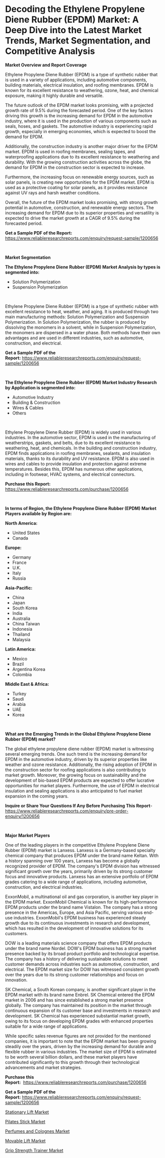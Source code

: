 <p><h1>Decoding the Ethylene Propylene Diene Rubber (EPDM) Market: A Deep Dive into the Latest Market Trends, Market Segmentation, and Competitive Analysis</h1></p><p><strong>Market Overview and Report Coverage</strong></p>
<p><p>Ethylene Propylene Diene Rubber (EPDM) is a type of synthetic rubber that is used in a variety of applications, including automotive components, building materials, electrical insulation, and roofing membranes. EPDM is known for its excellent resistance to weathering, ozone, heat, and chemical exposure, making it highly durable and versatile.</p><p>The future outlook of the EPDM market looks promising, with a projected growth rate of 9.5% during the forecasted period. One of the key factors driving this growth is the increasing demand for EPDM in the automotive industry, where it is used in the production of various components such as seals, hoses, and gaskets. The automotive industry is experiencing rapid growth, especially in emerging economies, which is expected to boost the demand for EPDM.</p><p>Additionally, the construction industry is another major driver for the EPDM market. EPDM is used in roofing membranes, sealing tapes, and waterproofing applications due to its excellent resistance to weathering and durability. With the growing construction activities across the globe, the demand for EPDM in the construction sector is expected to increase.</p><p>Furthermore, the increasing focus on renewable energy sources, such as solar panels, is creating new opportunities for the EPDM market. EPDM is used as a protective coating for solar panels, as it provides resistance against UV rays and harsh weather conditions.</p><p>Overall, the future of the EPDM market looks promising, with strong growth potential in automotive, construction, and renewable energy sectors. The increasing demand for EPDM due to its superior properties and versatility is expected to drive the market growth at a CAGR of 9.5% during the forecasted period.</p></p>
<p><strong>Get a Sample PDF of the Report:</strong> <a href="https://www.reliableresearchreports.com/enquiry/request-sample/1200656">https://www.reliableresearchreports.com/enquiry/request-sample/1200656</a></p>
<p>&nbsp;</p>
<p><strong>Market Segmentation</strong></p>
<p><strong>The Ethylene Propylene Diene Rubber (EPDM) Market Analysis by types is segmented into:</strong></p>
<p><ul><li>Solution Polymerization</li><li>Suspension Polymerization</li></ul></p>
<p>&nbsp;</p>
<p><p>Ethylene Propylene Diene Rubber (EPDM) is a type of synthetic rubber with excellent resistance to heat, weather, and aging. It is produced through two main manufacturing methods: Solution Polymerization and Suspension Polymerization. In Solution Polymerization, the rubber is produced by dissolving the monomers in a solvent, while in Suspension Polymerization, the monomers are dispersed in a water phase. Both methods have their own advantages and are used in different industries, such as automotive, construction, and electrical.</p></p>
<p><strong>Get a Sample PDF of the Report:</strong>&nbsp;<a href="https://www.reliableresearchreports.com/enquiry/request-sample/1200656">https://www.reliableresearchreports.com/enquiry/request-sample/1200656</a></p>
<p>&nbsp;</p>
<p><strong>The Ethylene Propylene Diene Rubber (EPDM) Market Industry Research by Application is segmented into:</strong></p>
<p><ul><li>Automotive Industry</li><li>Building & Construction</li><li>Wires & Cables</li><li>Others</li></ul></p>
<p>&nbsp;</p>
<p><p>Ethylene Propylene Diene Rubber (EPDM) is widely used in various industries. In the automotive sector, EPDM is used in the manufacturing of weatherstrips, gaskets, and belts, due to its excellent resistance to weathering, heat, and chemicals. In the building and construction industry, EPDM finds applications in roofing membranes, sealants, and insulation materials, thanks to its durability and UV resistance. EPDM is also used in wires and cables to provide insulation and protection against extreme temperatures. Besides this, EPDM has numerous other applications, including in footwear, HVAC systems, and electrical connectors.</p></p>
<p><strong>Purchase this Report:</strong>&nbsp; <a href="https://www.reliableresearchreports.com/purchase/1200656">https://www.reliableresearchreports.com/purchase/1200656</a></p>
<p>&nbsp;</p>
<p><strong>In terms of Region, the Ethylene Propylene Diene Rubber (EPDM) Market Players available by Region are:</strong></p>
<p>
    <p> <strong> North America: </strong>
        <ul>
            <li>United States</li>
            <li>Canada</li>
        </ul>
        </p> 
    <p> <strong> Europe: </strong>
        <ul>
            <li>Germany</li>
            <li>France</li>
            <li>U.K.</li>
            <li>Italy</li>
            <li>Russia</li>
        </ul>
        </p> 
    <p> <strong> Asia-Pacific: </strong>
        <ul>
            <li>China</li>
            <li>Japan</li>
            <li>South Korea</li>
            <li>India</li>
            <li>Australia</li>
            <li>China Taiwan</li>
            <li>Indonesia</li>
            <li>Thailand</li>
            <li>Malaysia</li>
        </ul>
        </p> 
    <p> <strong> Latin America: </strong>
        <ul>
            <li>Mexico</li>
            <li>Brazil</li>
            <li>Argentina Korea</li>
            <li>Colombia</li>
        </ul>
        </p> 
    <p> <strong> Middle East & Africa: </strong>
        <ul>
            <li>Turkey</li>
            <li>Saudi</li>
            <li>Arabia</li>
            <li>UAE</li>
            <li>Korea</li>
        </ul>
    </p>
    </p>
<p>&nbsp;</p>
<p><strong>What are the Emerging Trends in the Global Ethylene Propylene Diene Rubber (EPDM) market?</strong></p>
<p><p>The global ethylene propylene diene rubber (EPDM) market is witnessing several emerging trends. One such trend is the increasing demand for EPDM in the automotive industry, driven by its superior properties like weather and ozone resistance. Additionally, the rising adoption of EPDM in the construction sector for roofing applications is also contributing to market growth. Moreover, the growing focus on sustainability and the development of bio-based EPDM products are expected to offer lucrative opportunities for market players. Furthermore, the use of EPDM in electrical insulation and sealing applications is also anticipated to fuel market expansion in the coming years.</p></p>
<p><strong>Inquire or Share Your Questions If Any Before Purchasing This Report</strong>- <a href="https://www.reliableresearchreports.com/enquiry/pre-order-enquiry/1200656">https://www.reliableresearchreports.com/enquiry/pre-order-enquiry/1200656</a></p>
<p>&nbsp;</p>
<p><strong>Major Market Players</strong></p>
<p><p>One of the leading players in the competitive Ethylene Propylene Diene Rubber (EPDM) market is Lanxess. Lanxess is a Germany-based specialty chemical company that produces EPDM under the brand name Keltan. With a history spanning over 100 years, Lanxess has become a globally recognized provider of EPDM. The company's EPDM division has witnessed significant growth over the years, primarily driven by its strong customer focus and innovative products. Lanxess has an extensive portfolio of EPDM grades catering to a wide range of applications, including automotive, construction, and electrical industries.</p><p>ExxonMobil, a multinational oil and gas corporation, is another key player in the EPDM market. ExxonMobil Chemical is known for its high-performance EPDM products under the brand name Vistalon. The company has a strong presence in the Americas, Europe, and Asia Pacific, serving various end-use industries. ExxonMobil's EPDM business has experienced steady growth due to its continuous investments in research and development, which has resulted in the development of innovative solutions for its customers.</p><p>DOW is a leading materials science company that offers EPDM products under the brand name Nordel. DOW's EPDM business has a strong market presence backed by its broad product portfolio and technological expertise. The company has a history of delivering sustainable solutions to meet customer demands across industries such as automotive, construction, and electrical. The EPDM market size for DOW has witnessed consistent growth over the years due to its strong customer relationships and focus on innovation.</p><p>SK Chemical, a South Korean company, is another significant player in the EPDM market with its brand name Enbrel. SK Chemical entered the EPDM market in 2006 and has since established a strong market presence globally. The company has maintained its position in the market through continuous expansion of its customer base and investments in research and development. SK Chemical has experienced substantial market growth, owing to its focus on developing EPDM grades with enhanced properties suitable for a wide range of applications.</p><p>While specific sales revenue figures are not provided for the mentioned companies, it is important to note that the EPDM market has been growing steadily over the years, driven by the increasing demand for durable and flexible rubber in various industries. The market size of EPDM is estimated to be worth several billion dollars, and these market players have contributed significantly to this growth through their technological advancements and market strategies.</p></p>
<p><strong>Purchase this Report:</strong>&nbsp;&nbsp;<a href="https://www.reliableresearchreports.com/purchase/1200656">https://www.reliableresearchreports.com/purchase/1200656</a></p>
<p></p>
<p><strong>Get a Sample PDF of the Report:</strong>&nbsp;<a href="https://www.reliableresearchreports.com/enquiry/request-sample/1200656">https://www.reliableresearchreports.com/enquiry/request-sample/1200656</a></p>
<p><p><a href="https://medium.com/@laurenbrown1918/stationary-lift-market-size-growth-forecast-2023-2030-8d0a2640fdcf">Stationary Lift Market</a></p><p><a href="https://www.linkedin.com/pulse/pilates-stick-market-challenges-opportunities-growth-drivers-855ke/">Pilates Stick Market</a></p><p><a href="https://www.linkedin.com/pulse/decoding-perfumes-colognes-market-deep-dive-latest-trends-x6gke/">Perfumes and Colognes Market</a></p><p><a href="https://medium.com/@christinascott1938/movable-lift-market-size-growth-forecast-2023-2030-81c78d1c4bbb">Movable Lift Market</a></p><p><a href="https://www.linkedin.com/pulse/decoding-grip-strength-trainer-market-deep-dive-latest-qqs4e/">Grip Strength Trainer Market</a></p></p>